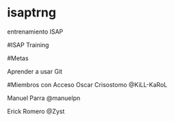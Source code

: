 isaptrng
========

entrenamiento ISAP


#ISAP Training 

#Metas

Aprender a usar Git


#Miembros con Acceso
Oscar Crisostomo @KiLL-KaRoL

Manuel Parra @manuelpn

Erick Romero @Zyst
